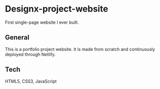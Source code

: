 # Designx-project-website

First single-page website I ever built.

## General

This is a portfolio project website. It is made from scratch and continuously deployed through Netlify.

## Tech

HTML5, CSS3, JavaScript
